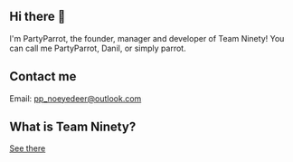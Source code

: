 ## Hi there 👋
I'm PartyParrot, the founder, manager and developer of Team Ninety!
You can call me PartyParrot, Danil, or simply parrot.

## Contact me
Email: [pp_noeyedeer@outlook.com](mailto:pp_noeyedeer@outlook.com)

## What is Team Ninety?
[See there](https://github.com/TeamNinety)



<!--
**DanilJeston/DanilJeston** is a ✨ _special_ ✨ repository because its `README.md` (this file) appears on your GitHub profile.

Here are some ideas to get you started:

- 🔭 I’m currently working on ...
- 🌱 I’m currently learning ...
- 👯 I’m looking to collaborate on ...
- 🤔 I’m looking for help with ...
- 💬 Ask me about ...
- 📫 How to reach me: ...
- 😄 Pronouns: ...
- ⚡ Fun fact: ...
-->
